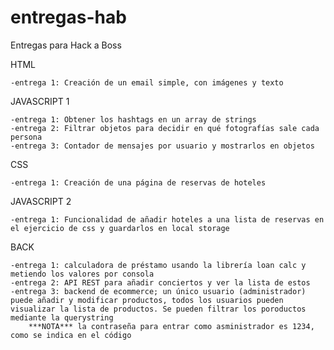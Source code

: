 # entregas-hab

Entregas para Hack a Boss

HTML

    -entrega 1: Creación de un email simple, con imágenes y texto

JAVASCRIPT 1

    -entrega 1: Obtener los hashtags en un array de strings
    -entrega 2: Filtrar objetos para decidir en qué fotografías sale cada persona
    -entrega 3: Contador de mensajes por usuario y mostrarlos en objetos

CSS

    -entrega 1: Creación de una página de reservas de hoteles

JAVASCRIPT 2

    -entrega 1: Funcionalidad de añadir hoteles a una lista de reservas en el ejercicio de css y guardarlos en local storage

BACK

    -entrega 1: calculadora de préstamo usando la librería loan calc y metiendo los valores por consola
    -entrega 2: API REST para añadir conciertos y ver la lista de estos
    -entrega 3: backend de ecommerce; un único usuario (administrador) puede añadir y modificar productos, todos los usuarios pueden 
    visualizar la lista de productos. Se pueden filtrar los poroductos mediante la querystring
        ***NOTA*** la contraseña para entrar como asministrador es 1234, como se indica en el código